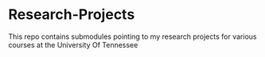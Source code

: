 # Research-Projects
This repo contains submodules pointing to my research projects for various courses at the University Of Tennessee
